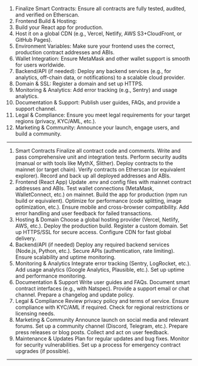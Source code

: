 1. Finalize Smart Contracts: Ensure all contracts are fully tested, audited, and verified on Etherscan.
2. Frontend Build & Hosting:
3. Build your React app for production.
4. Host it on a global CDN (e.g., Vercel, Netlify, AWS S3+CloudFront, or GitHub Pages).
5. Environment Variables: Make sure your frontend uses the correct, production contract addresses and ABIs.
6. Wallet Integration: Ensure MetaMask and other wallet support is smooth for users worldwide.
7. Backend/API (if needed): Deploy any backend services (e.g., for analytics, off-chain data, or notifications) to a scalable cloud provider.
8. Domain & SSL: Register a domain and set up HTTPS.
9. Monitoring & Analytics: Add error tracking (e.g., Sentry) and usage analytics.
10. Documentation & Support: Publish user guides, FAQs, and provide a support channel.
11. Legal & Compliance: Ensure you meet legal requirements for your target regions (privacy, KYC/AML, etc.).
12. Marketing & Community: Announce your launch, engage users, and build a community.

_____________________________________________________________________________________________________________________________________________________________________________

1. Smart Contracts
 Finalize all contract code and comments.
 Write and pass comprehensive unit and integration tests.
 Perform security audits (manual or with tools like MythX, Slither).
 Deploy contracts to the mainnet (or target chain).
 Verify contracts on Etherscan (or equivalent explorer).
 Record and back up all deployed addresses and ABIs.
2. Frontend (React App)
 Update .env and config files with mainnet contract addresses and ABIs.
 Test wallet connections (MetaMask, WalletConnect, etc.) on mainnet.
 Build the app for production (npm run build or equivalent).
 Optimize for performance (code splitting, image optimization, etc.).
 Ensure mobile and cross-browser compatibility.
 Add error handling and user feedback for failed transactions.
3. Hosting & Domain
 Choose a global hosting provider (Vercel, Netlify, AWS, etc.).
 Deploy the production build.
 Register a custom domain.
 Set up HTTPS/SSL for secure access.
 Configure CDN for fast global delivery.
4. Backend/API (if needed)
 Deploy any required backend services (Node.js, Python, etc.).
 Secure APIs (authentication, rate limiting).
 Ensure scalability and uptime monitoring.
5. Monitoring & Analytics
 Integrate error tracking (Sentry, LogRocket, etc.).
 Add usage analytics (Google Analytics, Plausible, etc.).
 Set up uptime and performance monitoring.
6. Documentation & Support
 Write user guides and FAQs.
 Document smart contract interfaces (e.g., with Natspec).
 Provide a support email or chat channel.
 Prepare a changelog and update policy.
7. Legal & Compliance
 Review privacy policy and terms of service.
 Ensure compliance with KYC/AML if required.
 Check for regional restrictions or licensing needs.
8. Marketing & Community
 Announce launch on social media and relevant forums.
 Set up a community channel (Discord, Telegram, etc.).
 Prepare press releases or blog posts.
 Collect and act on user feedback.
9. Maintenance & Updates
 Plan for regular updates and bug fixes.
 Monitor for security vulnerabilities.
 Set up a process for emergency contract upgrades (if possible).

___________________________________________________________________
